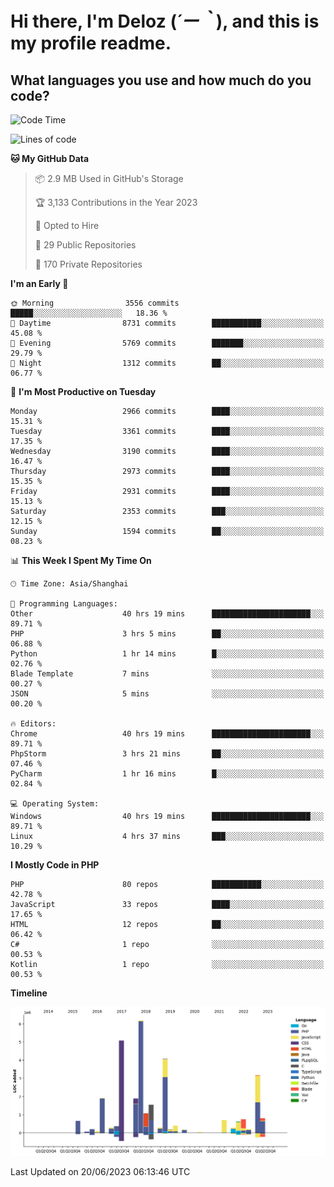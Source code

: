 # **Hi there, I'm Deloz (*´ー｀*), and this is my profile readme.**

## **What languages you use and how much do you code?**

<!--START_SECTION:waka-->
![Code Time](http://img.shields.io/badge/Code%20Time-1%2C724%20hrs%2046%20mins-blue)

![Lines of code](https://img.shields.io/badge/From%20Hello%20World%20I%27ve%20Written-31.0%20million%20lines%20of%20code-blue)

**🐱 My GitHub Data** 

> 📦 2.9 MB Used in GitHub's Storage 
 > 
> 🏆 3,133 Contributions in the Year 2023
 > 
> 💼 Opted to Hire
 > 
> 📜 29 Public Repositories 
 > 
> 🔑 170 Private Repositories 
 > 
**I'm an Early 🐤** 

```text
🌞 Morning                3556 commits        █████░░░░░░░░░░░░░░░░░░░░   18.36 % 
🌆 Daytime                8731 commits        ███████████░░░░░░░░░░░░░░   45.08 % 
🌃 Evening                5769 commits        ███████░░░░░░░░░░░░░░░░░░   29.79 % 
🌙 Night                  1312 commits        ██░░░░░░░░░░░░░░░░░░░░░░░   06.77 % 
```
📅 **I'm Most Productive on Tuesday** 

```text
Monday                   2966 commits        ████░░░░░░░░░░░░░░░░░░░░░   15.31 % 
Tuesday                  3361 commits        ████░░░░░░░░░░░░░░░░░░░░░   17.35 % 
Wednesday                3190 commits        ████░░░░░░░░░░░░░░░░░░░░░   16.47 % 
Thursday                 2973 commits        ████░░░░░░░░░░░░░░░░░░░░░   15.35 % 
Friday                   2931 commits        ████░░░░░░░░░░░░░░░░░░░░░   15.13 % 
Saturday                 2353 commits        ███░░░░░░░░░░░░░░░░░░░░░░   12.15 % 
Sunday                   1594 commits        ██░░░░░░░░░░░░░░░░░░░░░░░   08.23 % 
```


📊 **This Week I Spent My Time On** 

```text
🕑︎ Time Zone: Asia/Shanghai

💬 Programming Languages: 
Other                    40 hrs 19 mins      ██████████████████████░░░   89.71 % 
PHP                      3 hrs 5 mins        ██░░░░░░░░░░░░░░░░░░░░░░░   06.88 % 
Python                   1 hr 14 mins        █░░░░░░░░░░░░░░░░░░░░░░░░   02.76 % 
Blade Template           7 mins              ░░░░░░░░░░░░░░░░░░░░░░░░░   00.27 % 
JSON                     5 mins              ░░░░░░░░░░░░░░░░░░░░░░░░░   00.20 % 

🔥 Editors: 
Chrome                   40 hrs 19 mins      ██████████████████████░░░   89.71 % 
PhpStorm                 3 hrs 21 mins       ██░░░░░░░░░░░░░░░░░░░░░░░   07.46 % 
PyCharm                  1 hr 16 mins        █░░░░░░░░░░░░░░░░░░░░░░░░   02.84 % 

💻 Operating System: 
Windows                  40 hrs 19 mins      ██████████████████████░░░   89.71 % 
Linux                    4 hrs 37 mins       ███░░░░░░░░░░░░░░░░░░░░░░   10.29 % 
```

**I Mostly Code in PHP** 

```text
PHP                      80 repos            ███████████░░░░░░░░░░░░░░   42.78 % 
JavaScript               33 repos            ████░░░░░░░░░░░░░░░░░░░░░   17.65 % 
HTML                     12 repos            ██░░░░░░░░░░░░░░░░░░░░░░░   06.42 % 
C#                       1 repo              ░░░░░░░░░░░░░░░░░░░░░░░░░   00.53 % 
Kotlin                   1 repo              ░░░░░░░░░░░░░░░░░░░░░░░░░   00.53 % 
```



**Timeline**

![Lines of Code chart](https://raw.githubusercontent.com/deloz/deloz/main/assets/bar_graph.png)


 Last Updated on 20/06/2023 06:13:46 UTC
<!--END_SECTION:waka-->
